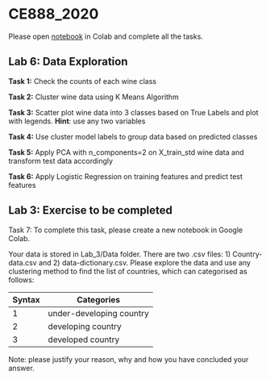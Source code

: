 # CE888_2020

Please open [notebook](https://github.com/sagihaider/CE888_2021/blob/main/Lab_6/Lab_6_Exercise.ipynb) in Colab and complete all the tasks. 

## Lab 6: Data Exploration 

**Task 1:** Check the counts of each wine class

**Task 2:** Cluster wine data using K Means Algorithm

**Task 3:** Scatter plot wine data into 3 classes based on True Labels and plot with legends. **Hint**: use any two variables

**Task 4:** Use cluster model labels to group data based on predicted classes

**Task 5:** Apply PCA with n_components=2 on X_train_std wine data and transform test data accordingly

**Task 6:** Apply Logistic Regression on training features and predict test features

## Lab 3: Exercise to be completed

Task 7: To complete this task, please create a new notebook in Google Colab. 

Your data is stored in Lab_3/Data folder. There are two .csv files: 1) Country-data.csv and 2) data-dictionary.csv. Please explore the data and use any clustering method to find the list of countries, which can categorised as follows:

| Syntax      | Categories |
| ----------- | ----------- |
| 1   | under-developing country |
| 2   | developing country       |
| 3   | developed country        |


Note: please justify your reason, why and how you have concluded your answer. 
